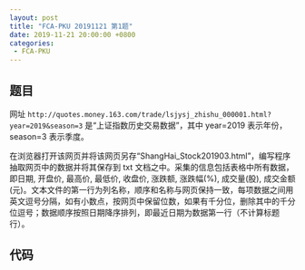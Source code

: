 ```yaml
---
layout: post
title: "FCA-PKU 20191121 第1题"
date: 2019-11-21 20:00:00 +0800
categories: 
 - FCA-PKU
---
```


## 题目

网址 `http://quotes.money.163.com/trade/lsjysj_zhishu_000001.html?year=2019&season=3` 是“上证指数历史交易数据”，其中 year=2019 表示年份，season=3 表示季度。

<!-- more -->

在浏览器打开该网页并将该网页另存“ShangHai_Stock201903.html”，编写程序抽取网页中的数据并将其保存到 txt 文档之中。采集的信息包括表格中所有数据，即日期, 开盘价, 最高价, 最低价, 收盘价, 涨跌额, 涨跌幅(%), 成交量(股), 成交金额(元)。文本文件的第一行为列名称，顺序和名称与网页保持一致，每项数据之间用英文逗号分隔，如有小数点，按网页中保留位数，如果有千分位，删除其中的千分位逗号；数据顺序按照日期降序排列，即最近日期为数据第一行（不计算标题行）。

## 代码

```python

```
